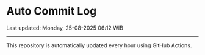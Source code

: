 # Auto Commit Log

Last updated: Monday, 25-08-2025 06:12 WIB

---

This repository is automatically updated every hour using GitHub Actions.
